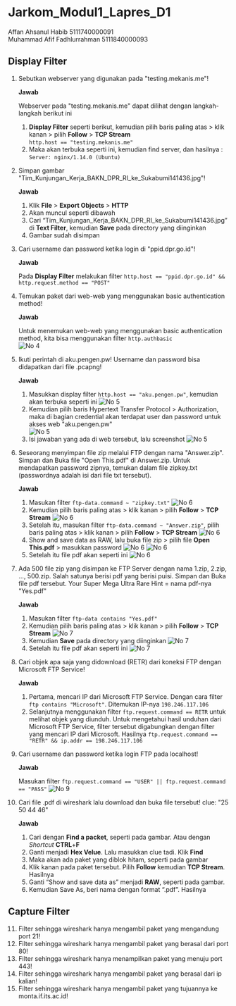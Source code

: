 # Jarkom_Modul1_Lapres_D1

Affan Ahsanul Habib 5111740000091  
Muhammad Afif Fadhlurrahman 5111840000093

## Display Filter

1. Sebutkan webserver yang digunakan pada "testing.mekanis.me"!

	**Jawab**

	Webserver pada "testing.mekanis.me" dapat dilihat dengan langkah-langkah berikut ini  
	1. **Display Filter** seperti berikut, kemudian pilih baris paling atas > klik kanan > pilih **Follow** > **TCP Stream**  
		`http.host == "testing.mekanis.me"`  
	2. Maka akan terbuka seperti ini, kemudian find server, dan hasilnya : `Server: nginx/1.14.0 (Ubuntu)`

2. Simpan gambar "Tim_Kunjungan_Kerja_BAKN_DPR_RI_ke_Sukabumi141436.jpg"!

	**Jawab**

	1. Klik **File** > **Export Objects** > **HTTP**  
	2. Akan muncul seperti dibawah  
	3. Cari “Tim_Kunjungan_Kerja_BAKN_DPR_RI_ke_Sukabumi141436.jpg” di **Text Filter**, kemudian **Save** pada directory yang diinginkan  
	4. Gambar sudah disimpan

3. Cari username dan password ketika login di "ppid.dpr.go.id"!

	**Jawab**

	Pada **Display Filter** melakukan filter `http.host == "ppid.dpr.go.id" && http.request.method == "POST"`

4. Temukan paket dari web-web yang menggunakan basic authentication method!
	
	**Jawab**
	
	Untuk menemukan web-web yang menggunakan basic authentication method, kita bisa menggunakan filter `http.authbasic` <br>
	![No 4](https://github.com/afiffadhlurrahman/Jarkom_Modul1_Lapres_D1/blob/main/img/4a.png)
	
5. Ikuti perintah di aku.pengen.pw! Username dan password bisa didapatkan dari file .pcapng!
	
	**Jawab**
	
	1. Masukkan display filter `http.host == "aku.pengen.pw"`, kemudian akan terbuka seperti ini
	![No 5](https://github.com/afiffadhlurrahman/Jarkom_Modul1_Lapres_D1/blob/main/img/5a.png)
	2. Kemudian pilih baris Hypertext Transfer Protocol > Authorization,  maka di bagian credential akan terdapat user dan password untuk akses web "aku.pengen.pw"<br>
	![No 5](https://github.com/afiffadhlurrahman/Jarkom_Modul1_Lapres_D1/blob/main/img/5b.png)
	3. Isi jawaban yang ada di web tersebut, lalu screenshot
	![No 5](https://github.com/afiffadhlurrahman/Jarkom_Modul1_Lapres_D1/blob/main/img/5c.png)
	
6. Seseorang menyimpan file zip melalui FTP dengan nama "Answer.zip". Simpan dan Buka file "Open This.pdf" di Answer.zip. Untuk mendapatkan password zipnya, temukan dalam file zipkey.txt (passwordnya adalah isi dari file txt tersebut).
	
	**Jawab**
	
	1. Masukan filter `ftp-data.command ~ "zipkey.txt"`
	![No 6](https://github.com/afiffadhlurrahman/Jarkom_Modul1_Lapres_D1/blob/main/img/6a.png)
	2. Kemudian pilih baris paling atas > klik kanan > pilih **Follow** > **TCP Stream**
	![No 6](https://github.com/afiffadhlurrahman/Jarkom_Modul1_Lapres_D1/blob/main/img/6b.png)
	3. Setelah itu, masukan filter `ftp-data.command ~ "Answer.zip"`, pilih baris paling atas > klik kanan > pilih **Follow** > **TCP Stream**
	![No 6](https://github.com/afiffadhlurrahman/Jarkom_Modul1_Lapres_D1/blob/main/img/6c.png)
	4. Show and save data as RAW, lalu buka file zip > pilih file **Open This.pdf** > masukkan password
	![No 6](https://github.com/afiffadhlurrahman/Jarkom_Modul1_Lapres_D1/blob/main/img/6d.png)
	![No 6](https://github.com/afiffadhlurrahman/Jarkom_Modul1_Lapres_D1/blob/main/img/6e.png)
	5. Setelah itu file pdf akan seperti ini
	![No 6](https://github.com/afiffadhlurrahman/Jarkom_Modul1_Lapres_D1/blob/main/img/6d.png)

7. Ada 500 file zip yang disimpan ke FTP Server dengan nama 1.zip, 2.zip, ..., 500.zip. Salah satunya berisi pdf yang berisi puisi. Simpan dan Buka file pdf tersebut.
Your Super Mega Ultra Rare Hint = nama pdf-nya "Yes.pdf"
	
	**Jawab**
	
	1. Masukan filter `ftp-data contains "Yes.pdf"`
	2. Kemudian pilih baris paling atas > klik kanan > pilih **Follow** > **TCP Stream**
	![No 7](https://github.com/afiffadhlurrahman/Jarkom_Modul1_Lapres_D1/blob/main/img/7a.png)
	3. Kemudian **Save** pada directory yang diinginkan
	![No 7](https://github.com/afiffadhlurrahman/Jarkom_Modul1_Lapres_D1/blob/main/img/7b.png)
	4. Setelah itu file pdf akan seperti ini
	![No 7](https://github.com/afiffadhlurrahman/Jarkom_Modul1_Lapres_D1/blob/main/img/7c.png)

8. Cari objek apa saja yang didownload (RETR) dari koneksi FTP dengan Microsoft FTP Service!

	**Jawab**
	
	1. Pertama, mencari IP dari Microsoft FTP Service. Dengan cara filter `ftp contains "Microsoft"`. Ditemukan IP-nya `198.246.117.106`  
	2. Selanjutnya menggunakan filter `ftp.request.command == RETR` untuk melihat objek yang diunduh. Untuk mengetahui hasil unduhan dari Microsoft FTP Service, filter tersebut digabungkan dengan filter yang mencari IP dari Microsoft. Hasilnya `ftp.request.command == "RETR" && ip.addr == 198.246.117.106`

9. Cari username dan password ketika login FTP pada localhost!
	
	**Jawab**
	
	Masukan filter `ftp.request.command == "USER" || ftp.request.command == "PASS"`
	![No 9](https://github.com/afiffadhlurrahman/Jarkom_Modul1_Lapres_D1/blob/main/img/9a.png)
10. Cari file .pdf di wireshark lalu download dan buka file tersebut!
clue: "25 50 44 46"

	**Jawab**

	1. Cari dengan **Find a packet**, seperti pada gambar. Atau dengan *Shortcut* **CTRL**+**F**  
	2. Ganti menjadi **Hex Velue**. Lalu masukkan clue tadi. Klik **Find**  
	3. Maka akan ada paket yang diblok hitam, seperti pada gambar  
	4. Klik kanan pada paket tersebut. Pilih **Follow** kemudian **TCP Stream**. Hasilnya  
	5. Ganti “Show and save data as” menjadi **RAW**, seperti pada gambar.  
	6. Kemudian Save As, beri nama dengan format “.pdf”. Hasilnya  

## Capture Filter
11. Filter sehingga wireshark hanya mengambil paket yang mengandung port 21!
12. Filter sehingga wireshark hanya mengambil paket yang berasal dari port 80!
13. Filter sehingga wireshark hanya menampilkan paket yang menuju port 443!
14. Filter sehingga wireshark hanya mengambil paket yang berasal dari ip kalian!
15. Filter sehingga wireshark hanya mengambil paket yang tujuannya ke monta.if.its.ac.id!
